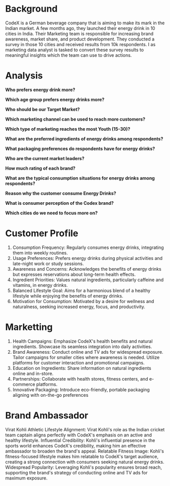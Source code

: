 # **Background**

CodeX is a German beverage company that is aiming to make its mark in the Indian market. A few months ago, they launched their energy drink in 10 cities in India.
Their Marketing team is responsible for increasing brand awareness, market share, and product development. They conducted a survey in those 10 cities and received results from 10k respondents. I as marketing data analyst is tasked to convert these survey results to meaningful insights which the team can use to drive actions.

# **Analysis**

**Who prefers energy drink more?**

**Which age group prefers energy drinks more?**

**Who should be our Target Market?**

**Which marketing channel can be used to reach more customers?**

**Which type of marketing reaches the most Youth (15-30)?**

**What are the preferred ingredients of energy drinks among respondents?**

**What packaging preferences do respondents have for energy drinks?**

**Who are the current market leaders?**

**How much rating of each brand?**

**What are the typical consumption situations for energy drinks among respondents?**

**Reason why the customer consume Energy Drinks?**

**What is consumer perception of the Codex brand?**

**Which cities do we need to focus more on?**


# **Customer Profile**
1. Consumption Frequency:
   Regularly consumes energy drinks, integrating them into weekly routines.
2. Usage Preferences:
   Prefers energy drinks during physical activities and late-night work or study sessions.
3. Awareness and Concerns:
   Acknowledges the benefits of energy drinks but expresses reservations about long-term health effects.
4. Ingredient Priorities:
   Values natural ingredients, particularly caffeine and vitamins, in energy drinks.
5. Balanced Lifestyle Goal:
   Aims for a harmonious blend of a healthy lifestyle while enjoying the benefits of energy drinks.
6. Motivation for Consumption:
   Motivated by a desire for wellness and naturalness, seeking increased energy, focus, and productivity.

# **Marketting**
1. Health Campaigns:
   Emphasize CodeX's health benefits and natural ingredients.
   Showcase its seamless integration into daily activities.
2. Brand Awareness:
   Conduct online and TV ads for widespread exposure.
   Tailor campaigns for smaller cities where awareness is needed.
   Utilize platforms for customer interaction and promotional campaigns.
3. Education on Ingredients:
   Share information on natural ingredients online and in-store.
4. Partnerships:
   Collaborate with health stores, fitness centers, and e-commerce platforms.
5. Innovative Packaging:
   Introduce eco-friendly, portable packaging aligning with on-the-go preferences

# **Brand Ambassador**
Virat Kohli
Athletic Lifestyle Alignment: Virat Kohli's role as the Indian cricket team captain aligns perfectly with CodeX's emphasis on an active and healthy lifestyle.
Influential Credibility: Kohli's influential presence in the sports world enhances CodeX's credibility, making him an effective ambassador to broaden the brand's appeal.
Relatable Fitness Image: Kohli's fitness-focused lifestyle makes him relatable to CodeX's target audience, creating a strong connection with consumers seeking natural energy drinks.
Widespread Popularity: Leveraging Kohli's popularity ensures broad reach, supporting the brand's strategy of conducting online and TV ads for maximum exposure.
